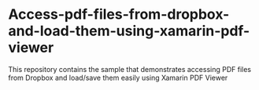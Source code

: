 # Access-pdf-files-from-dropbox-and-load-them-using-xamarin-pdf-viewer
This repository contains the sample that demonstrates accessing PDF files from Dropbox and load/save them easily using Xamarin PDF Viewer
